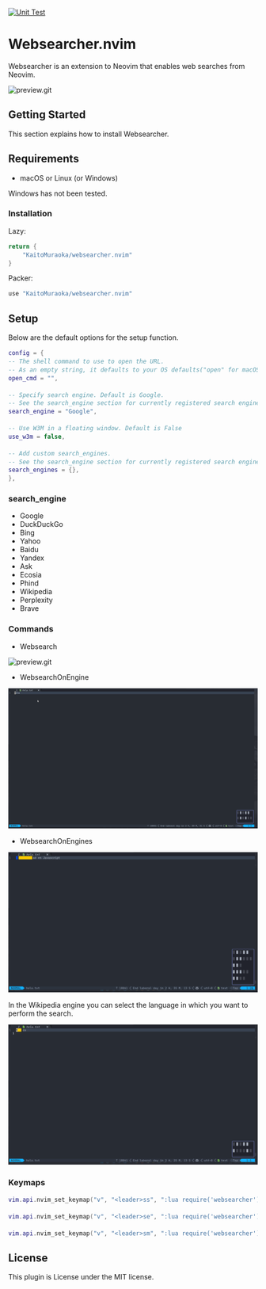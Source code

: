 [![Unit Test](https://github.com/KaitoMuraoka/websearcher.nvim/actions/workflows/unit-test.yml/badge.svg)](https://github.com/KaitoMuraoka/websearcher.nvim/actions/workflows/unit-test.yml)
# Websearcher.nvim

Websearcher is an extension to Neovim that enables web searches from Neovim.

![preview.git](./assets/preview.gif)

## Getting Started

This section explains how to install Websearcher.

## Requirements

- macOS or Linux (or Windows)

Windows has not been tested.

### Installation

Lazy:

```lua
return {
	"KaitoMuraoka/websearcher.nvim"
}
```

Packer:

```lua
use "KaitoMuraoka/websearcher.nvim"
```

## Setup

Below are the default options for the setup function.

```lua
config = {
-- The shell command to use to open the URL.
-- As an empty string, it defaults to your OS defaults("open" for macOS, "xdg-open" for Linux)
open_cmd = "",

-- Specify search engine. Default is Google.
-- See the search_engine section for currently registered search engines
search_engine = "Google",

-- Use W3M in a floating window. Default is False
use_w3m = false,

-- Add custom search_engines.
-- See the search_engine section for currently registered search engines
search_engines = {},
},
```

### search_engine

- Google
- DuckDuckGo
- Bing
- Yahoo
- Baidu
- Yandex
- Ask
- Ecosia
- Phind
- Wikipedia
- Perplexity
- Brave

### Commands

- Websearch

![preview.git](./assets/preview.gif)

- WebsearchOnEngine

![WebSearchOnEngine.git](./assets/WebSearchOnEngine.gif)

- WebsearchOnEngines

![WebsearchOnEngines](./assets/WebSearchOnEngines.gif)

In the Wikipedia engine you can select the language in which you want to perform the search.

![WebsearchOnEnginesWikipedia](./assets/WebSearchOnEnginesWikipedia.gif)

### Keymaps

```lua
vim.api.nvim_set_keymap("v", "<leader>ss", ":lua require('websearcher').search_selected()<CR>", { noremap = true, silent = true })

vim.api.nvim_set_keymap("v", "<leader>se", ":lua require('websearcher').search_selected_with_engine()<CR>", { noremap = true, silent = true })

vim.api.nvim_set_keymap("v", "<leader>sm", ":lua require('websearcher').search_selected_multiple()<CR>", { noremap = true, silent = true })

```

## License

This plugin is License under the MIT license.
